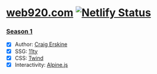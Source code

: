 # [web920.com](https://web920.com) [![Netlify Status](https://api.netlify.com/api/v1/badges/6cd89377-cfff-47ec-aff2-0f65067e524b/deploy-status)](https://app.netlify.com/sites/web920-com/deploys)

### [Season 1](https://github.com/craigerskine/web920.com/tree/season-1)

- [x] Author: [Craig Erskine](https://craigerskine.com)
- [x] SSG: [11ty](https://11ty.dev)
- [x] CSS: [Twind](https://twind.style)
- [x] Interactivity: [Alpine.js](https://alpinejs.dev)
